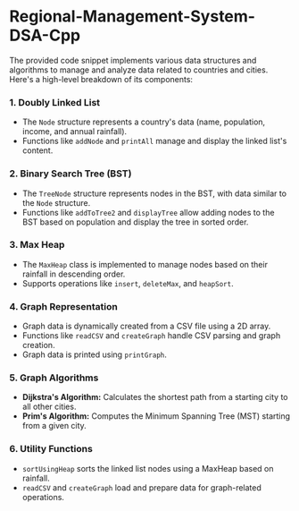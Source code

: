 # Regional-Management-System-DSA-Cpp
The provided code snippet implements various data structures and algorithms to manage and analyze data related to countries and cities. Here's a high-level breakdown of its components:

### **1. Doubly Linked List**
- The `Node` structure represents a country's data (name, population, income, and annual rainfall).
- Functions like `addNode` and `printAll` manage and display the linked list's content.

### **2. Binary Search Tree (BST)**
- The `TreeNode` structure represents nodes in the BST, with data similar to the `Node` structure.
- Functions like `addToTree2` and `displayTree` allow adding nodes to the BST based on population and display the tree in sorted order.

### **3. Max Heap**
- The `MaxHeap` class is implemented to manage nodes based on their rainfall in descending order.
- Supports operations like `insert`, `deleteMax`, and `heapSort`.

### **4. Graph Representation**
- Graph data is dynamically created from a CSV file using a 2D array.
- Functions like `readCSV` and `createGraph` handle CSV parsing and graph creation.
- Graph data is printed using `printGraph`.

### **5. Graph Algorithms**
- **Dijkstra's Algorithm:** Calculates the shortest path from a starting city to all other cities.
- **Prim's Algorithm:** Computes the Minimum Spanning Tree (MST) starting from a given city.

### **6. Utility Functions**
- `sortUsingHeap` sorts the linked list nodes using a MaxHeap based on rainfall.
- `readCSV` and `createGraph` load and prepare data for graph-related operations.


